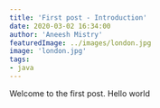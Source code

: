 ```yaml
---
title: 'First post - Introduction'
date: 2020-03-02 16:34:00
author: 'Aneesh Mistry'
featuredImage: ../images/london.jpg
image: 'london.jpg'
tags:
- java
---
```


Welcome to the first post. Hello world